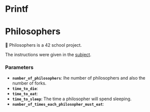 # Printf

# Philosophers

🍝 Philosophers is a 42 school project.

The instructions were given in the [subject](https://github.com/bshintak/Philosophers/blob/master/subject_philosophers.pdf).

### Parameters

* **```number_of_philosophers```**: Ihe number of philosophers and also the number of forks.
* **```time_to_die```**:
* **```time_to_eat```**:
* **```time_to_sleep```**: The time a philosopher will spend sleeping.
* **```number_of_times_each_philosopher_must_eat```**:
